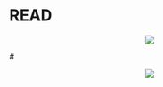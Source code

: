 # READ
<p align="center">
  <img src="https://file.garden/ZYeKwZ1Byy9B5AzI/3c6d812bd53d19b45202e5483380b97a.gif"/>
</p>
#
<p align="center">
  <img src="[https://file.garden/ZYeKwZ1Byy9B5AzI/3c6d812bd53d19b45202e5483380b97a.gif](https://file.garden/ZYeKwZ1Byy9B5AzI/ezgif.com-resize.gif)"/>
</p>
